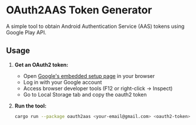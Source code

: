 # OAuth2AAS Token Generator

A simple tool to obtain Android Authentication Service (AAS) tokens using Google Play API.

## Usage

1. **Get an OAuth2 token:**

   - Open [Google's embedded setup page](https://accounts.google.com/EmbeddedSetup) in your browser
   - Log in with your Google account
   - Access browser developer tools (F12 or right-click -> Inspect)
   - Go to Local Storage tab and copy the oauth2 token

2. **Run the tool:**

   ```bash
   cargo run --package oauth2aas <your-email@gmail.com> <oauth2-token>
   ```
